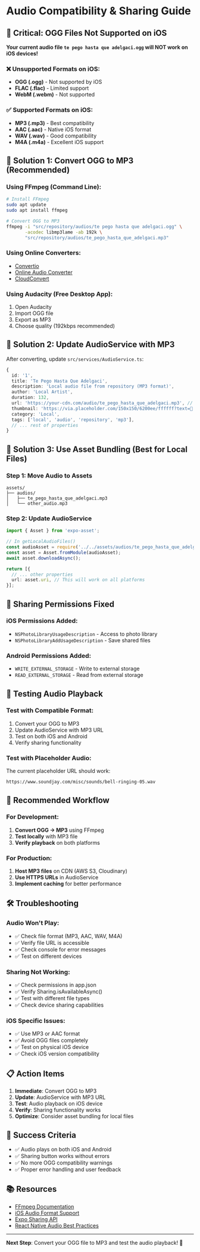 # Audio Compatibility & Sharing Guide

## 🚨 **Critical: OGG Files Not Supported on iOS**

**Your current audio file `te pego hasta que adelgaci.ogg` will NOT work on iOS devices!**

### **❌ Unsupported Formats on iOS:**
- **OGG (.ogg)** - Not supported by iOS
- **FLAC (.flac)** - Limited support
- **WebM (.webm)** - Not supported

### **✅ Supported Formats on iOS:**
- **MP3 (.mp3)** - Best compatibility
- **AAC (.aac)** - Native iOS format
- **WAV (.wav)** - Good compatibility
- **M4A (.m4a)** - Excellent iOS support

## 🔧 **Solution 1: Convert OGG to MP3 (Recommended)**

### **Using FFmpeg (Command Line):**
```bash
# Install FFmpeg
sudo apt update
sudo apt install ffmpeg

# Convert OGG to MP3
ffmpeg -i "src/repository/audios/te pego hasta que adelgaci.ogg" \
       -acodec libmp3lame -ab 192k \
       "src/repository/audios/te_pego_hasta_que_adelgaci.mp3"
```

### **Using Online Converters:**
- [Convertio](https://convertio.co/ogg-mp3/)
- [Online Audio Converter](https://online-audio-converter.com/)
- [CloudConvert](https://cloudconvert.com/ogg-to-mp3)

### **Using Audacity (Free Desktop App):**
1. Open Audacity
2. Import OGG file
3. Export as MP3
4. Choose quality (192kbps recommended)

## 🔧 **Solution 2: Update AudioService with MP3**

After converting, update `src/services/AudioService.ts`:

```typescript
{
  id: '1',
  title: 'Te Pego Hasta Que Adelgaci',
  description: 'Local audio file from repository (MP3 format)',
  author: 'Local Artist',
  duration: 132,
  url: 'https://your-cdn.com/audio/te_pego_hasta_que_adelgaci.mp3', // MP3 URL
  thumbnail: 'https://via.placeholder.com/150x150/6200ee/ffffff?text=🎵',
  category: 'Local',
  tags: ['local', 'audio', 'repository', 'mp3'],
  // ... rest of properties
}
```

## 🔧 **Solution 3: Use Asset Bundling (Best for Local Files)**

### **Step 1: Move Audio to Assets**
```
assets/
├── audios/
│   ├── te_pego_hasta_que_adelgaci.mp3
│   └── other_audio.mp3
```

### **Step 2: Update AudioService**
```typescript
import { Asset } from 'expo-asset';

// In getLocalAudioFiles()
const audioAsset = require('../../assets/audios/te_pego_hasta_que_adelgaci.mp3');
const asset = Asset.fromModule(audioAsset);
await asset.downloadAsync();

return [{
  // ... other properties
  url: asset.uri, // This will work on all platforms
}];
```

## 📱 **Sharing Permissions Fixed**

### **iOS Permissions Added:**
- `NSPhotoLibraryUsageDescription` - Access to photo library
- `NSPhotoLibraryAddUsageDescription` - Save shared files

### **Android Permissions Added:**
- `WRITE_EXTERNAL_STORAGE` - Write to external storage
- `READ_EXTERNAL_STORAGE` - Read from external storage

## 🧪 **Testing Audio Playback**

### **Test with Compatible Format:**
1. Convert your OGG to MP3
2. Update AudioService with MP3 URL
3. Test on both iOS and Android
4. Verify sharing functionality

### **Test with Placeholder Audio:**
The current placeholder URL should work:
```
https://www.soundjay.com/misc/sounds/bell-ringing-05.wav
```

## 🚀 **Recommended Workflow**

### **For Development:**
1. **Convert OGG → MP3** using FFmpeg
2. **Test locally** with MP3 file
3. **Verify playback** on both platforms

### **For Production:**
1. **Host MP3 files** on CDN (AWS S3, Cloudinary)
2. **Use HTTPS URLs** in AudioService
3. **Implement caching** for better performance

## 🛠 **Troubleshooting**

### **Audio Won't Play:**
- ✅ Check file format (MP3, AAC, WAV, M4A)
- ✅ Verify file URL is accessible
- ✅ Check console for error messages
- ✅ Test on different devices

### **Sharing Not Working:**
- ✅ Check permissions in app.json
- ✅ Verify Sharing.isAvailableAsync()
- ✅ Test with different file types
- ✅ Check device sharing capabilities

### **iOS Specific Issues:**
- ✅ Use MP3 or AAC format
- ✅ Avoid OGG files completely
- ✅ Test on physical iOS device
- ✅ Check iOS version compatibility

## 📋 **Action Items**

1. **Immediate**: Convert OGG to MP3
2. **Update**: AudioService with MP3 URL
3. **Test**: Audio playback on iOS device
4. **Verify**: Sharing functionality works
5. **Optimize**: Consider asset bundling for local files

## 🎯 **Success Criteria**

- ✅ Audio plays on both iOS and Android
- ✅ Sharing button works without errors
- ✅ No more OGG compatibility warnings
- ✅ Proper error handling and user feedback

## 📚 **Resources**

- [FFmpeg Documentation](https://ffmpeg.org/documentation.html)
- [iOS Audio Format Support](https://developer.apple.com/documentation/avfoundation/audio)
- [Expo Sharing API](https://docs.expo.dev/versions/latest/sdk/sharing/)
- [React Native Audio Best Practices](https://reactnative.dev/docs/audio)

---

**Next Step**: Convert your OGG file to MP3 and test the audio playback! 🎵
